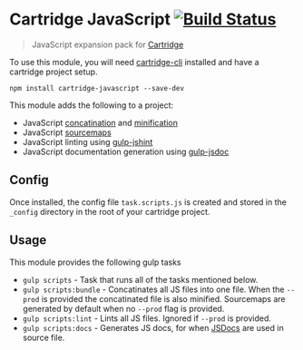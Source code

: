 # Cartridge JavaScript [![Build Status](https://travis-ci.org/cartridge/cartridge-javascript.svg?branch=master)](https://travis-ci.org/cartridge/cartridge-javascript)

> JavaScript expansion pack for [Cartridge](https://github.com/cartridge/cartridge)

To use this module, you will need [cartridge-cli](https://github.com/cartridge/cartridge-cli) installed and have a cartridge project setup.

```shell
npm install cartridge-javascript --save-dev
```

This module adds the following to a project:

* JavaScript [concatination](https://github.com/contra/gulp-concat) and [minification](https://github.com/terinjokes/gulp-uglify)
* JavaScript [sourcemaps](https://github.com/floridoo/gulp-sourcemaps)
* JavaScript linting using [gulp-jshint](https://github.com/spalger/gulp-jshint)
* JavaScript documentation generation using [gulp-jsdoc](https://github.com/jsBoot/gulp-jsdoc)

## Config

Once installed, the config file `task.scripts.js` is created and stored in the `_config` directory in the root of your cartridge project.

## Usage

This module provides the following gulp tasks

* `gulp scripts` - Task that runs all of the tasks mentioned below.
* `gulp scripts:bundle` - Concatinates all JS files into one file. When the `--prod` is provided the concatinated file is also minified. Sourcemaps are generated by default when no `--prod` flag is provided.
* `gulp scripts:lint` - Lints all JS files. Ignored if `--prod` is provided.
* `gulp scripts:docs` - Generates JS docs, for when [JSDocs](http://usejsdoc.org/) are used in source file.